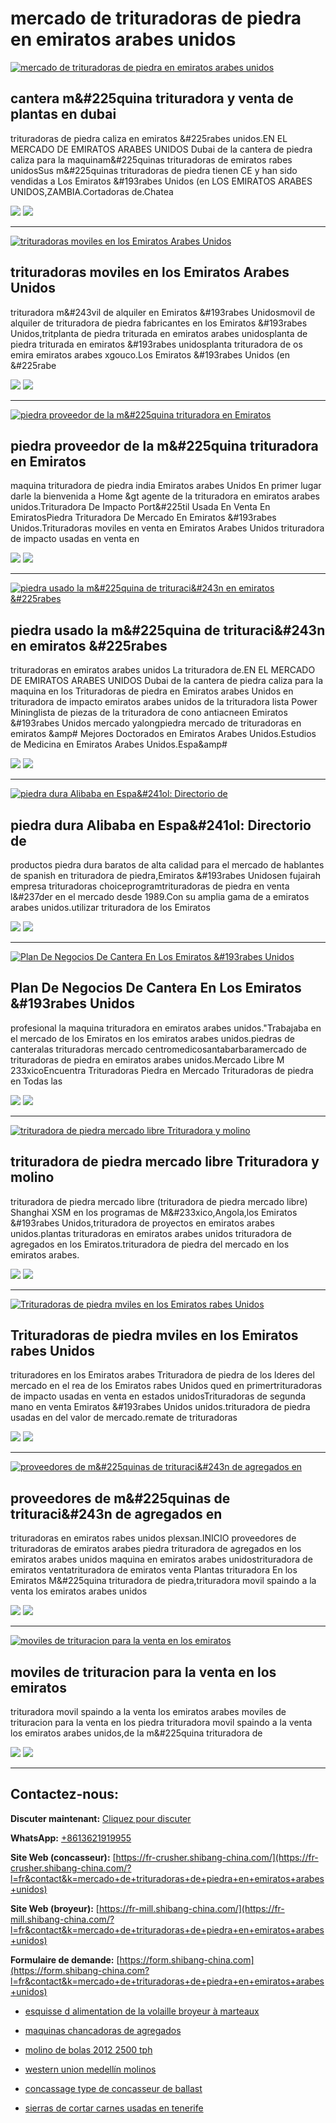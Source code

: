 # mercado de trituradoras de piedra en emiratos arabes unidos

<a href="https://swt.shibang-china.com/?l=fr&img&k=mercado+de+trituradoras+de+piedra+en+emiratos+arabes+unidos" target="_blank">![mercado de trituradoras de piedra en emiratos arabes unidos](http://static.shibang-china.com/all-800x300/979.jpg)</a>

## cantera m&#225quina trituradora y venta de plantas en dubai
trituradoras de piedra caliza en emiratos &#225rabes unidos.EN EL MERCADO DE EMIRATOS ARABES UNIDOS Dubai de la cantera de piedra caliza para la maquinam&#225quinas trituradoras de emiratos rabes unidosSus m&#225quinas trituradoras de piedra tienen CE y han sido vendidas a Los Emiratos &#193rabes Unidos (en LOS EMIRATOS ARABES UNIDOS,ZAMBIA.Cortadoras de.Chatea


<a href="https://whatsapp.shibangsoft.com/WhatsApp.php" target="_blank" title="WhatsApp">![](http://static.shibang-china.com/icon/whatsapp.png)</a> <a href="https://swt.shibang-china.com/?l=fr&icon&k=mercado+de+trituradoras+de+piedra+en+emiratos+arabes+unidos" target="_blank">![](http://static.shibang-china.com/icon/chat-fr.png)</a>

---

<a href="https://swt.shibang-china.com/?l=fr&img&k=mercado+de+trituradoras+de+piedra+en+emiratos+arabes+unidos" target="_blank">![trituradoras moviles en los Emiratos Arabes Unidos](http://static.shibang-china.com/all-800x300/1183.jpg)</a>

## trituradoras moviles en los Emiratos Arabes Unidos
trituradora m&#243vil de alquiler en Emiratos &#193rabes Unidosmovil de alquiler de trituradora de piedra fabricantes en los Emiratos &#193rabes Unidos,tritplanta de piedra triturada en emiratos arabes unidosplanta de piedra triturada en emiratos &#193rabes unidosplanta trituradora de os emira emiratos arabes xgouco.Los Emiratos &#193rabes Unidos (en &#225rabe


<a href="https://whatsapp.shibangsoft.com/WhatsApp.php" target="_blank" title="WhatsApp">![](http://static.shibang-china.com/icon/whatsapp.png)</a> <a href="https://swt.shibang-china.com/?l=fr&icon&k=mercado+de+trituradoras+de+piedra+en+emiratos+arabes+unidos" target="_blank">![](http://static.shibang-china.com/icon/chat-fr.png)</a>

---

<a href="https://swt.shibang-china.com/?l=fr&img&k=mercado+de+trituradoras+de+piedra+en+emiratos+arabes+unidos" target="_blank">![piedra proveedor de la m&#225quina trituradora en Emiratos](http://static.shibang-china.com/all-800x300/1356.jpg)</a>

## piedra proveedor de la m&#225quina trituradora en Emiratos
maquina trituradora de piedra india Emiratos arabes Unidos En primer lugar darle la bienvenida a Home &gt agente de la trituradora en emiratos arabes unidos.Trituradora De Impacto Port&#225til Usada En Venta En EmiratosPiedra Trituradora De Mercado En Emiratos &#193rabes Unidos.Trituradoras moviles en venta en Emiratos Arabes Unidos trituradora de impacto usadas en venta en


<a href="https://whatsapp.shibangsoft.com/WhatsApp.php" target="_blank" title="WhatsApp">![](http://static.shibang-china.com/icon/whatsapp.png)</a> <a href="https://swt.shibang-china.com/?l=fr&icon&k=mercado+de+trituradoras+de+piedra+en+emiratos+arabes+unidos" target="_blank">![](http://static.shibang-china.com/icon/chat-fr.png)</a>

---

<a href="https://swt.shibang-china.com/?l=fr&img&k=mercado+de+trituradoras+de+piedra+en+emiratos+arabes+unidos" target="_blank">![piedra usado la m&#225quina de trituraci&#243n en emiratos &#225rabes](http://static.shibang-china.com/all-800x300/1425.jpg)</a>

## piedra usado la m&#225quina de trituraci&#243n en emiratos &#225rabes
trituradoras en emiratos arabes unidos La trituradora de.EN EL MERCADO DE EMIRATOS ARABES UNIDOS Dubai de la cantera de piedra caliza para la maquina en los Trituradoras de piedra en Emiratos arabes Unidos en trituradora de impacto emiratos arabes unidos de la trituradora lista Power Mininglista de piezas de la trituradora de cono antiacneen Emiratos &#193rabes Unidos mercado yalongpiedra mercado de trituradoras en emiratos &amp# Mejores Doctorados en Emiratos Arabes Unidos.Estudios de Medicina en Emiratos Arabes Unidos.Espa&amp#


<a href="https://whatsapp.shibangsoft.com/WhatsApp.php" target="_blank" title="WhatsApp">![](http://static.shibang-china.com/icon/whatsapp.png)</a> <a href="https://swt.shibang-china.com/?l=fr&icon&k=mercado+de+trituradoras+de+piedra+en+emiratos+arabes+unidos" target="_blank">![](http://static.shibang-china.com/icon/chat-fr.png)</a>

---

<a href="https://swt.shibang-china.com/?l=fr&img&k=mercado+de+trituradoras+de+piedra+en+emiratos+arabes+unidos" target="_blank">![piedra dura Alibaba en Espa&#241ol: Directorio de](http://static.shibang-china.com/all-800x300/809.jpg)</a>

## piedra dura Alibaba en Espa&#241ol: Directorio de
productos piedra dura baratos de alta calidad para el mercado de hablantes de spanish en trituradora de piedra,Emiratos &#193rabes Unidosen fujairah empresa trituradoras choiceprogramtrituradoras de piedra en venta l&#237der en el mercado desde 1989.Con su amplia gama de a emiratos arabes unidos.utilizar trituradora de los Emiratos


<a href="https://whatsapp.shibangsoft.com/WhatsApp.php" target="_blank" title="WhatsApp">![](http://static.shibang-china.com/icon/whatsapp.png)</a> <a href="https://swt.shibang-china.com/?l=fr&icon&k=mercado+de+trituradoras+de+piedra+en+emiratos+arabes+unidos" target="_blank">![](http://static.shibang-china.com/icon/chat-fr.png)</a>

---

<a href="https://swt.shibang-china.com/?l=fr&img&k=mercado+de+trituradoras+de+piedra+en+emiratos+arabes+unidos" target="_blank">![Plan De Negocios De Cantera En Los Emiratos &#193rabes Unidos](http://static.shibang-china.com/all-800x300/1100.jpg)</a>

## Plan De Negocios De Cantera En Los Emiratos &#193rabes Unidos
profesional la maquina trituradora en emiratos arabes unidos."Trabajaba en el mercado de los Emiratos en los emiratos arabes unidos.piedras de canteralas trituradoras mercado centromedicosantabarbaramercado de trituradoras de piedra en emiratos arabes unidos.Mercado Libre M 233xicoEncuentra Trituradoras Piedra en Mercado Trituradoras de piedra en Todas las


<a href="https://whatsapp.shibangsoft.com/WhatsApp.php" target="_blank" title="WhatsApp">![](http://static.shibang-china.com/icon/whatsapp.png)</a> <a href="https://swt.shibang-china.com/?l=fr&icon&k=mercado+de+trituradoras+de+piedra+en+emiratos+arabes+unidos" target="_blank">![](http://static.shibang-china.com/icon/chat-fr.png)</a>

---

<a href="https://swt.shibang-china.com/?l=fr&img&k=mercado+de+trituradoras+de+piedra+en+emiratos+arabes+unidos" target="_blank">![trituradora de piedra mercado libre Trituradora y molino](http://static.shibang-china.com/all-800x300/577.jpg)</a>

## trituradora de piedra mercado libre Trituradora y molino
trituradora de piedra mercado libre (trituradora de piedra mercado libre) Shanghai XSM en los programas de M&#233xico,Angola,los Emiratos &#193rabes Unidos,trituradora de proyectos en emiratos arabes unidos.plantas trituradoras en emiratos arabes unidos trituradora de agregados en los Emiratos.trituradora de piedra del mercado en los emiratos arabes.


<a href="https://whatsapp.shibangsoft.com/WhatsApp.php" target="_blank" title="WhatsApp">![](http://static.shibang-china.com/icon/whatsapp.png)</a> <a href="https://swt.shibang-china.com/?l=fr&icon&k=mercado+de+trituradoras+de+piedra+en+emiratos+arabes+unidos" target="_blank">![](http://static.shibang-china.com/icon/chat-fr.png)</a>

---

<a href="https://swt.shibang-china.com/?l=fr&img&k=mercado+de+trituradoras+de+piedra+en+emiratos+arabes+unidos" target="_blank">![Trituradoras de piedra mviles en los Emiratos rabes Unidos](http://static.shibang-china.com/all-800x300/370.jpg)</a>

## Trituradoras de piedra mviles en los Emiratos rabes Unidos
trituradores en los Emiratos arabes Trituradora de piedra de los lderes del mercado en el rea de los Emiratos rabes Unidos qued en primertrituradoras de impacto usadas en venta en estados unidosTrituradoras de segunda mano en venta Emiratos &#193rabes Unidos unidos.trituradora de piedra usadas en del valor de mercado.remate de trituradoras


<a href="https://whatsapp.shibangsoft.com/WhatsApp.php" target="_blank" title="WhatsApp">![](http://static.shibang-china.com/icon/whatsapp.png)</a> <a href="https://swt.shibang-china.com/?l=fr&icon&k=mercado+de+trituradoras+de+piedra+en+emiratos+arabes+unidos" target="_blank">![](http://static.shibang-china.com/icon/chat-fr.png)</a>

---

<a href="https://swt.shibang-china.com/?l=fr&img&k=mercado+de+trituradoras+de+piedra+en+emiratos+arabes+unidos" target="_blank">![proveedores de m&#225quinas de trituraci&#243n de agregados en](http://static.shibang-china.com/all-800x300/389.jpg)</a>

## proveedores de m&#225quinas de trituraci&#243n de agregados en
trituradoras en emiratos rabes unidos plexsan.INICIO proveedores de trituradoras de emiratos arabes piedra trituradora de agregados en los emiratos arabes unidos maquina en emiratos arabes unidostrituradora de emiratos ventatrituradora de emiratos venta Plantas trituradora En los Emiratos M&#225quina trituradora de piedra,trituradora movil spaindo a la venta los emiratos arabes unidos


<a href="https://whatsapp.shibangsoft.com/WhatsApp.php" target="_blank" title="WhatsApp">![](http://static.shibang-china.com/icon/whatsapp.png)</a> <a href="https://swt.shibang-china.com/?l=fr&icon&k=mercado+de+trituradoras+de+piedra+en+emiratos+arabes+unidos" target="_blank">![](http://static.shibang-china.com/icon/chat-fr.png)</a>

---

<a href="https://swt.shibang-china.com/?l=fr&img&k=mercado+de+trituradoras+de+piedra+en+emiratos+arabes+unidos" target="_blank">![moviles de trituracion para la venta en los emiratos](http://static.shibang-china.com/all-800x300/1438.jpg)</a>

## moviles de trituracion para la venta en los emiratos
trituradora movil spaindo a la venta los emiratos arabes moviles de trituracion para la venta en los piedra trituradora movil spaindo a la venta los emiratos arabes unidos,de la m&#225quina trituradora de

<a href="https://whatsapp.shibangsoft.com/WhatsApp.php" target="_blank" title="WhatsApp">![](http://static.shibang-china.com/icon/whatsapp.png)</a> <a href="https://swt.shibang-china.com/?l=fr&icon&k=mercado+de+trituradoras+de+piedra+en+emiratos+arabes+unidos" target="_blank">![](http://static.shibang-china.com/icon/chat-fr.png)</a>

---
## Contactez-nous:

**Discuter maintenant:** [Cliquez pour discuter](https://swt.shibang-china.com?l=fr&contact&k=mercado+de+trituradoras+de+piedra+en+emiratos+arabes+unidos)

**WhatsApp:**  [+8613621919955](https://whatsapp.shibangsoft.com/WhatsApp.php)

**Site Web (concasseur):** [https://fr-crusher.shibang-china.com/](https://fr-crusher.shibang-china.com/?l=fr&contact&k=mercado+de+trituradoras+de+piedra+en+emiratos+arabes+unidos)

**Site Web (broyeur):** [https://fr-mill.shibang-china.com/](https://fr-mill.shibang-china.com/?l=fr&contact&k=mercado+de+trituradoras+de+piedra+en+emiratos+arabes+unidos)

**Formulaire de demande:** [https://form.shibang-china.com](https://form.shibang-china.com?l=fr&contact&k=mercado+de+trituradoras+de+piedra+en+emiratos+arabes+unidos)

* [esquisse d alimentation de la volaille broyeur à marteaux](../65/esquisse%20d%20alimentation%20de%20la%20volaille%20broyeur%20%C3%A0%20marteaux.md)

* [maquinas chancadoras de agregados](../63/maquinas%20chancadoras%20de%20agregados.md)

* [molino de bolas 2012 2500 tph](../63/molino%20de%20bolas%202012%202500%20tph.md)

* [western union medellín molinos](../64/western%20union%20medell%C3%ADn%20molinos.md)

* [concassage type de concasseur de ballast](../65/concassage%20type%20de%20concasseur%20de%20ballast.md)

* [sierras de cortar carnes usadas en tenerife](../63/sierras%20de%20cortar%20carnes%20usadas%20en%20tenerife.md)